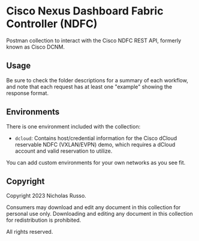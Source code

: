 # Cisco Nexus Dashboard Fabric Controller (NDFC)
Postman collection to interact with the Cisco NDFC REST API, formerly
known as Cisco DCNM.

## Usage
Be sure to check the folder descriptions for a summary of each workflow,
and note that each request has at least one "example" showing the response
format.

## Environments
There is one environment included with the collection:
  * `dcloud`: Contains host/credential information for the Cisco dCloud
    reservable NDFC (VXLAN/EVPN) demo, which requires a dCloud account
    and valid reservation to utilize.

You can add custom environments for your own networks as you see fit.

## Copyright
Copyright 2023 Nicholas Russo.

Consumers may download and edit any document in this collection for personal
use only. Downloading and editing any document in this collection for
redistribution is prohibited.

All rights reserved.

